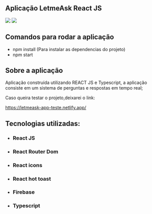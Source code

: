 ## Aplicação LetmeAsk React JS

<img src="https://user-images.githubusercontent.com/43323183/123288120-a83b7400-d4e5-11eb-8b11-d5df4b4be60c.png">
<img src="https://user-images.githubusercontent.com/43323183/123288189-b6899000-d4e5-11eb-95da-9ddd8fb8b7bb.png">

## Comandos para rodar a aplicação

- npm install (Para instalar as dependencias do projeto)
- npm start

## Sobre a aplicação

Aplicação construída utilizando REACT JS e Typescript, a aplicação consiste em um sistema de perguntas e respostas em tempo real;

Caso queira testar o projeto,deixarei o link:

https://letmeask-app-teste.netlify.app/

## Tecnologias utilizadas:

- ### React JS
- ### React Router Dom 
- ### React icons 
- ### React hot toast
- ### Firebase
- ### Typescript

